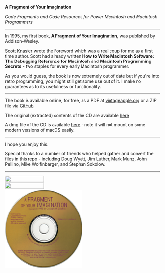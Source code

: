 **A Fragment of Your Imagination**

*Code Fragments and Code Resources for Power Macintosh and Macintosh Programmers*

---

In 1995, my first book, **A Fragment of Your Imagination**, was published by Addison-Wesley.

[Scott Knaster](https://scottknaster.substack.com/) wrote the Foreword which was a real coup for me as a first time author. Scott had already written **How to Write Macintosh Software: The Debugging Reference for Macintosh** and **Macintosh Programming Secrets** - two staples for every early Macintosh programmer.

As you would guess, the book is now extremely out of date but if you're into retro programming, you might still get some use out of it. I make no guarantees as to its usefulness or functionality.

---

The book is available online, for free, as a PDF at [vintageapple.org](https://vintageapple.org/macprogramming/pdf/A_Fragment_Of_Your_Imagination_1995.pdf) or a ZIP file via [GitHub](https://github.com/zobkiw/fragment/blob/main/A_Fragment_of_Your_Imagination_1995.pdf.zip)

The original (extracted) contents of the CD are available [here](https://github.com/zobkiw/fragment/blob/main/A%20Fragment%20of%20Your%20Imagination%20source%20code.zip)

A dmg file of the CD is available [here](https://drive.google.com/file/d/19Zbw0smLRysly6mk8ssonEhf9e4gVEKh/view?usp=sharing) - note it will not mount on some modern versions of macOS easily.

---

I hope you enjoy this.

Special thanks to a number of friends who helped gather and convert the files in this repo - including Doug Wyatt, Jim Luther, Mark Munz, John Pellino, Mike Wolfinbarger, and Stephan Sokolow.

---

<img src="https://github.com/zobkiw/fragment/blob/main/fragment-front-cover.png" width="50%" height="50%">

<img src="https://github.com/zobkiw/fragment/blob/main/fragment-back-cover.png" width="50%" height="50%">

<img src="https://github.com/zobkiw/fragment/blob/main/disc_silkscreen.png" width="50%" height="50%">
